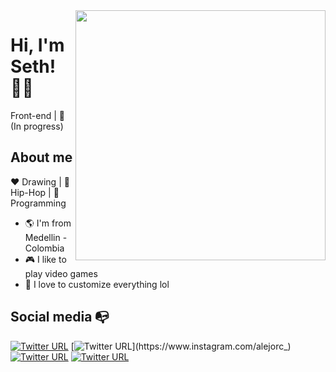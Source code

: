 <img align="right" width="400" height="400" src="https://ouch-cdn2.icons8.com/hV6MOILIFBtGRcj4n2WyWlvVlKAx9gJFGcgjMy5eCrg/rs:fit:1216:912/czM6Ly9pY29uczgu/b3VjaC1wcm9kLmFz/c2V0cy9zdmcvNDc3/L2UyMTMwZGI2LWM1/NjEtNDMzMC04MDYw/LWFmNzQ3NDVmNzkw/Yi5zdmc.png">


# Hi, I'm Seth! :man_technologist:

Front-end | :robot: (In progress)



## About me 

:heart: Drawing | :black_heart: Hip-Hop | :blue_heart: Programming

- :earth_americas: I'm from Medellin - Colombia
- :video_game: I like to play video games
- :gem: I love to customize everything lol


## Social media :mailbox_with_no_mail:

[![Twitter URL](https://img.shields.io/twitter/url?color=%231DA1F2&label=follow&logo=twitter&logoColor=%231DA1F2&style=flat-square&url=https%3A%2F%2Fwww.reddit.com%2Fuser%2FFatChicken277)](https://twitter.com/alejorc277)
[![Twitter URL](https://img.shields.io/twitter/url?color=%23fb3958&label=follow&logo=instagram&logoColor=%23fb3958&style=flat-square&url=https%3A%2F%2Fwww.instagram.com%2Falejorc_)](https://www.instagram.com/alejorc_)
[![Twitter URL](https://img.shields.io/twitter/url?color=%230072b1&label=connect&logo=linkedin&logoColor=%230072b1&style=flat-square&url=https%3A%2F%2Fwww.linkedin.com%2Fin%2Falejandro-ramirez-ciceros%2F)](https://www.linkedin.com/in/alejandro-ramirez-ciceros/)
[![Twitter URL](https://img.shields.io/twitter/url?color=orange&label=follow&logo=reddit&logoColor=orange&style=flat-square&url=https%3A%2F%2Fwww.reddit.com%2Fuser%2FFatChicken277)](https://www.reddit.com/user/FatChicken277)

